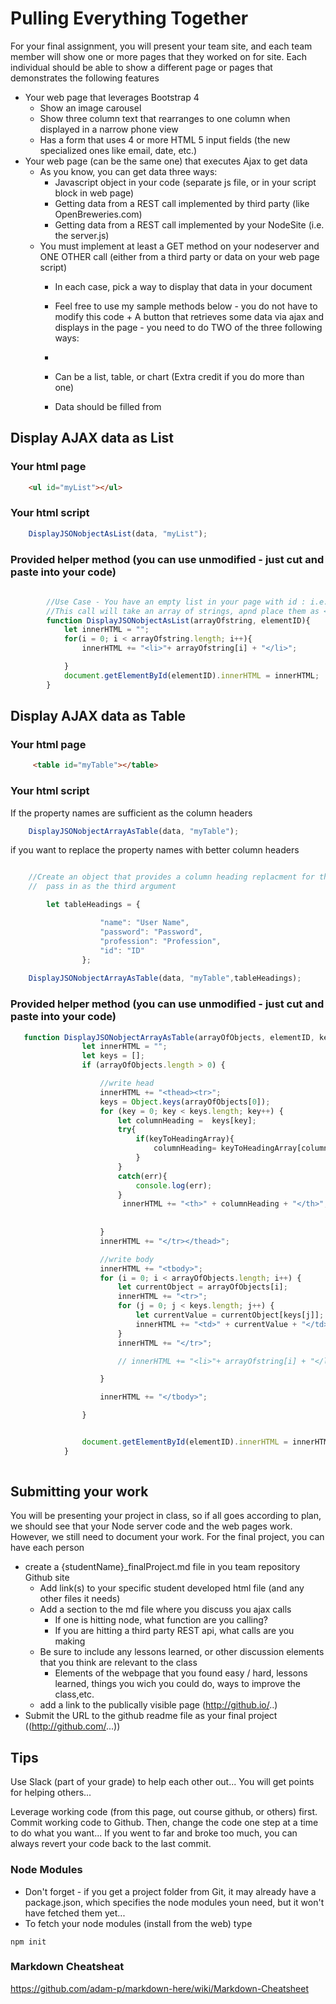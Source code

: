 # Pulling Everything Together

For your final assignment, you will present your team site, and each team member will show one or more pages that they worked on for site.  Each individual should be able to show a different page or pages that demonstrates the following features


+ Your web page that leverages Bootstrap 4
    + Show an image carousel
    + Show three column text that rearranges to one column when displayed in a narrow phone view
    + Has a form that uses 4 or more HTML 5 input fields (the new specialized ones like email, date, etc.)
+ Your web page (can be the same one) that executes Ajax to get data
    + As you know, you can get data three ways:
        + Javascript object in your code (separate js file, or in your script block in web page)
        + Getting data from a REST call implemented by third party (like OpenBreweries.com)
        + Getting data from a REST call implemented by your NodeSite (i.e. the server.js)
    + You must implement at least a GET method on your nodeserver and ONE OTHER call (either from a third party or data on your web page script)
        + In each case, pick a way to display that data in your document
        + Feel free to use my sample methods below - you do not have to modify this code
            + 
        A button that retrieves some data via ajax and displays in the page - you need to do TWO of the three following ways:
        + 

        + Can be a list, table, or chart (Extra credit if you do more than one)
        + Data should be filled from 

## Display AJAX data as List

### Your html page

```html
    <ul id="myList"></ul>
```

### Your html script

```javascript
    DisplayJSONobjectAsList(data, "myList");
``` 

### Provided helper method (you can use unmodified - just cut and paste into your code)

```javascript
 
        //Use Case - You have an empty list in your page with id : i.e.  <ul id="elementID"></ul>
        //This call will take an array of strings, apnd place them as <li> entries inside this list
        function DisplayJSONobjectAsList(arrayOfstring, elementID){
            let innerHTML = "";
            for(i = 0; i < arrayOfstring.length; i++){
                innerHTML += "<li>"+ arrayOfstring[i] + "</li>";

            }
            document.getElementById(elementID).innerHTML = innerHTML;
        }

```


## Display AJAX data as Table

### Your html page

```html
     <table id="myTable"></table>
```

### Your html script

If the property names are sufficient as the column headers
```javascript
    DisplayJSONobjectArrayAsTable(data, "myTable");

``` 

if you want to replace the property names with better column headers

```javascript

    //Create an object that provides a column heading replacment for the property and
    //  pass in as the third argument

        let tableHeadings = {

                    "name": "User Name",
                    "password": "Password",
                    "profession": "Profession",
                    "id": "ID"
                };
                
    DisplayJSONobjectArrayAsTable(data, "myTable",tableHeadings);

``` 


### Provided helper method (you can use unmodified - just cut and paste into your code)

```javascript
   function DisplayJSONobjectArrayAsTable(arrayOfObjects, elementID, keyToHeadingArray) {
                let innerHTML = "";
                let keys = [];
                if (arrayOfObjects.length > 0) {

                    //write head
                    innerHTML += "<thead><tr>";
                    keys = Object.keys(arrayOfObjects[0]);
                    for (key = 0; key < keys.length; key++) {
                        let columnHeading =  keys[key];
                        try{
                            if(keyToHeadingArray){
                                columnHeading= keyToHeadingArray[columnHeading];
                            }
                        }
                        catch(err){
                            console.log(err);
                        }
                         innerHTML += "<th>" + columnHeading + "</th>";
                                
                        
                    }
                    innerHTML += "</tr></thead>";

                    //write body
                    innerHTML += "<tbody>";
                    for (i = 0; i < arrayOfObjects.length; i++) {
                        let currentObject = arrayOfObjects[i];
                        innerHTML += "<tr>";
                        for (j = 0; j < keys.length; j++) {
                            let currentValue = currentObject[keys[j]];
                            innerHTML += "<td>" + currentValue + "</td>";
                        }
                        innerHTML += "</tr>";

                        // innerHTML += "<li>"+ arrayOfstring[i] + "</li>";

                    }

                    innerHTML += "</tbody>";

                }


                document.getElementById(elementID).innerHTML = innerHTML;
            }
		
```
## Submitting your work

 You will be presenting your project in class, so if all goes according to plan, we should see that your Node server code and the web pages work.  However, we still need to document your work.  For the final project, you can have each person 
 + create a {studentName}_finalProject.md file in you team repository Github site
    + Add link(s) to your specific student developed html file (and any other files it needs)
    + Add a section to the md file where you discuss you ajax calls
        + If one is hitting node, what function are you calling?
        + If you are hitting a third party REST api, what calls are you making
    + Be sure to include any lessons learned, or other discussion elements that you think are relevant to the class
        + Elements of the webpage that you found easy / hard, lessons learned, things you wich you could do, ways to improve the class,etc. 
    + add a link to the publically visible page (http://github.io/..)
+ Submit the URL to the github readme file as your final project ((http://github.com/...))


## Tips

Use Slack (part of your grade) to help each other out... You will get points for helping others...  


Leverage working code (from this page, out course github, or others) first.  Commit working code to Github.  Then, change the code one step at a time to do what you want... If you went to far and broke too much, you can always revert your code back to the last commit.


### Node Modules

+ Don't forget - if you get a project folder from Git, it may already have a package.json, which specifies the node modules youn need, but it won't have fetched them yet...
+ To fetch your node modules (install from the web) type

```console
npm init
```

### Markdown Cheatsheat

<https://github.com/adam-p/markdown-here/wiki/Markdown-Cheatsheet>

